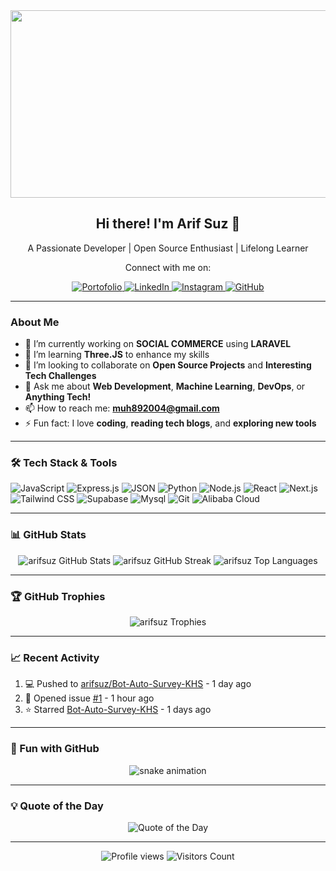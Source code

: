 <!-- HEADER SECTION WITH A WELCOME BANNER AND SOCIAL LINKS -->
<div align="center">
  <img src="https://user-images.githubusercontent.com/54829927/196534407-f0d3c521-cc47-48df-a344-d3ed59db1c8f.gif" width="600" height="300"/>
  <h2>Hi there! I'm Arif Suz 👋</h2>
  <p>A Passionate Developer | Open Source Enthusiast | Lifelong Learner</p>
  <p>Connect with me on:</p>
  <a href="https://arifsuz.vercel.app/" target="_blank">
    <img alt="Portofolio" src="https://img.shields.io/badge/my_portfolio-000?style=for-the-badge&logo=ko-fi&logoColor=white">
  </a>
  <a href="https://www.linkedin.com/in/marif8/" target="_blank">
    <img alt="LinkedIn" src="https://img.shields.io/badge/LinkedIn-0077B5?style=for-the-badge&logo=linkedin&logoColor=white">
  </a>
  <a href="https://instagram.com/arifsuz" target="_blank">
    <img alt="Instagram" src="https://img.shields.io/badge/Instagram-E4405F?style=for-the-badge&logo=instagram&logoColor=white">
  </a>
  <a href="https://github.com/arifsuz" target="_blank">
    <img alt="GitHub" src="https://img.shields.io/badge/GitHub-100000?style=for-the-badge&logo=github&logoColor=white">
  </a>
</div>

---

<!-- ABOUT ME SECTION WITH DETAILS ABOUT YOU -->
### About Me

- 🔭 I’m currently working on **SOCIAL COMMERCE** using **LARAVEL**
- 🌱 I’m learning **Three.JS** to enhance my skills
- 👯 I’m looking to collaborate on **Open Source Projects** and **Interesting Tech Challenges**
- 💬 Ask me about **Web Development**, **Machine Learning**, **DevOps**, or **Anything Tech!**
- 📫 How to reach me: **muh892004@gmail.com**
- ⚡ Fun fact: I love **coding**, **reading tech blogs**, and **exploring new tools**

---

<!-- TECH STACK SECTION WITH BADGES -->
### 🛠 Tech Stack & Tools

<p align="left">
  <img alt="JavaScript" src="https://img.shields.io/badge/JavaScript-323330?style=for-the-badge&logo=javascript&logoColor=F7DF1E" />
  <img alt="Express.js" src="https://img.shields.io/badge/Express%20js-000000?style=for-the-badge&logo=express&logoColor=white" />
  <img alt="JSON" src="https://img.shields.io/badge/json-5E5C5C?style=for-the-badge&logo=json&logoColor=white" />
  <img alt="Python" src="https://img.shields.io/badge/Python-3776AB?style=for-the-badge&logo=python&logoColor=white" />
  <img alt="Node.js" src="https://img.shields.io/badge/Node%20js-339933?style=for-the-badge&logo=nodedotjs&logoColor=white" />
  <img alt="React" src="https://img.shields.io/badge/React-61DAFB?style=for-the-badge&logo=react&logoColor=black" />
  <img alt="Next.js" src="https://img.shields.io/badge/next%20js-000000?style=for-the-badge&logo=nextdotjs&logoColor=white" />
  <img alt="Tailwind CSS" src="https://img.shields.io/badge/Tailwind_CSS-38B2AC?style=for-the-badge&logo=tailwind-css&logoColor=white" />
  <img alt="Supabase" src="https://img.shields.io/badge/Supabase-181818?style=for-the-badge&logo=supabase&logoColor=white" />
  <img alt="Mysql" src="https://img.shields.io/badge/MySQL-005C84?style=for-the-badge&logo=mysql&logoColor=white" />
  <img alt="Git" src="https://img.shields.io/badge/GIT-E44C30?style=for-the-badge&logo=git&logoColor=white" />
  <img alt="Alibaba Cloud" src="https://img.shields.io/badge/Alibaba_Cloud-FF6A00?style=for-the-badge&logo=alibabacloud&logoColor=white" />
  <!-- Add more tools/technologies you use here -->
</p>

---

<!-- GITHUB STATS SECTION WITH DYNAMIC ELEMENTS -->
### 📊 GitHub Stats

<p align="center">
  <img src="https://github-readme-stats.vercel.app/api?username=arifsuz&show_icons=true&theme=radical" alt="arifsuz GitHub Stats" />
  <img src="https://github-readme-streak-stats.herokuapp.com/?user=arifsuz&theme=radical" alt="arifsuz GitHub Streak" />
  <img src="https://github-readme-stats.vercel.app/api/top-langs/?username=arifsuz&layout=compact&theme=radical" alt="arifsuz Top Languages" />
</p>

---

<!-- DYNAMIC SECTION WITH ANIMATED TROPHIES AND CONTRIBUTIONS -->
### 🏆 GitHub Trophies

<p align="center">
  <img src="https://github-profile-trophy.vercel.app/?username=arifsuz&theme=algolia&row=1&column=6" alt="arifsuz Trophies" />
</p>

---

<!-- RECENT ACTIVITY SECTION WITH DYNAMIC CONTENT -->
### 📈 Recent Activity

<!--START_SECTION:activity-->
1. 💻 Pushed to [arifsuz/Bot-Auto-Survey-KHS](https://github.com/arifsuz/Bot-Auto-Survey-KHS) - 1 day ago
2. 📝 Opened issue [#1](https://github.com/arifsuz/AI-ReactXGroq/issues/1) - 1 hour ago
3. ⭐ Starred [Bot-Auto-Survey-KHS](https://github.com/arifsuz/Bot-Auto-Survey-KHS) - 1 days ago
<!--END_SECTION:activity-->

---

<!-- FUN SECTION WITH GITHUB WORKFLOW AND COMMIT GRAPH -->
### 🎯 Fun with GitHub

<p align="center">
  <img src="https://github.com/arifsuz/arifsuz/blob/output/github-contribution-grid-snake.svg" alt="snake animation" />
</p>

---

<!-- QUOTE SECTION WITH INSPIRATIONAL QUOTE -->
### 💡 Quote of the Day

<p align="center">
  <img src="https://quotes-github-readme.vercel.app/api?type=horizontal&theme=radical" alt="Quote of the Day" />
</p>

---

<!-- VISITOR COUNT AND PROFILE VIEWS -->
<p align="center">
  <img src="https://komarev.com/ghpvc/?username=arifsuz&style=for-the-badge" alt="Profile views" />
  <img src="https://badges.pufler.dev/visits/arifsuz/arifsuz?style=for-the-badge&color=blue" alt="Visitors Count" />
</p>
